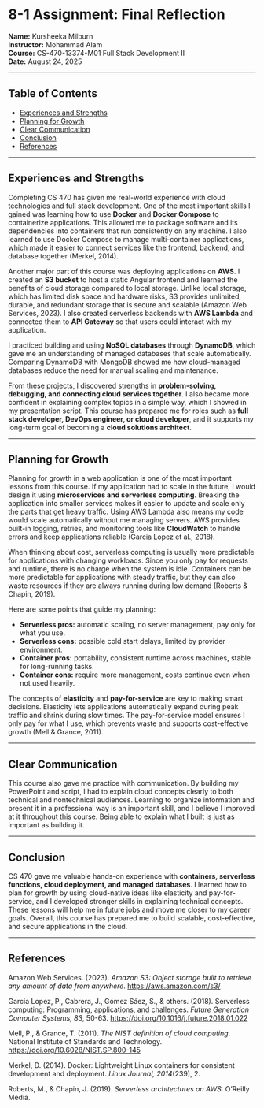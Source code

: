 # 8-1 Assignment: Final Reflection  

**Name:** Kursheeka Milburn  
**Instructor:** Mohammad Alam  
**Course:** CS-470-13374-M01 Full Stack Development II  
**Date:** August 24, 2025  

---

## Table of Contents  
- [Experiences and Strengths](#experiences-and-strengths)  
- [Planning for Growth](#planning-for-growth)  
- [Clear Communication](#clear-communication)  
- [Conclusion](#conclusion)  
- [References](#references)  

---

## Experiences and Strengths  

Completing CS 470 has given me real-world experience with cloud technologies and full stack development. One of the most important skills I gained was learning how to use **Docker** and **Docker Compose** to containerize applications. This allowed me to package software and its dependencies into containers that run consistently on any machine. I also learned to use Docker Compose to manage multi-container applications, which made it easier to connect services like the frontend, backend, and database together (Merkel, 2014).  

Another major part of this course was deploying applications on **AWS**. I created an **S3 bucket** to host a static Angular frontend and learned the benefits of cloud storage compared to local storage. Unlike local storage, which has limited disk space and hardware risks, S3 provides unlimited, durable, and redundant storage that is secure and scalable (Amazon Web Services, 2023). I also created serverless backends with **AWS Lambda** and connected them to **API Gateway** so that users could interact with my application.  

I practiced building and using **NoSQL databases** through **DynamoDB**, which gave me an understanding of managed databases that scale automatically. Comparing DynamoDB with MongoDB showed me how cloud-managed databases reduce the need for manual scaling and maintenance.  

From these projects, I discovered strengths in **problem-solving, debugging, and connecting cloud services together**. I also became more confident in explaining complex topics in a simple way, which I showed in my presentation script. This course has prepared me for roles such as **full stack developer, DevOps engineer, or cloud developer**, and it supports my long-term goal of becoming a **cloud solutions architect**.  

---

## Planning for Growth  

Planning for growth in a web application is one of the most important lessons from this course. If my application had to scale in the future, I would design it using **microservices and serverless computing**. Breaking the application into smaller services makes it easier to update and scale only the parts that get heavy traffic. Using AWS Lambda also means my code would scale automatically without me managing servers. AWS provides built-in logging, retries, and monitoring tools like **CloudWatch** to handle errors and keep applications reliable (Garcia Lopez et al., 2018).  

When thinking about cost, serverless computing is usually more predictable for applications with changing workloads. Since you only pay for requests and runtime, there is no charge when the system is idle. Containers can be more predictable for applications with steady traffic, but they can also waste resources if they are always running during low demand (Roberts & Chapin, 2019).  

Here are some points that guide my planning:  

- **Serverless pros:** automatic scaling, no server management, pay only for what you use.  
- **Serverless cons:** possible cold start delays, limited by provider environment.  
- **Container pros:** portability, consistent runtime across machines, stable for long-running tasks.  
- **Container cons:** require more management, costs continue even when not used heavily.  

The concepts of **elasticity** and **pay-for-service** are key to making smart decisions. Elasticity lets applications automatically expand during peak traffic and shrink during slow times. The pay-for-service model ensures I only pay for what I use, which prevents waste and supports cost-effective growth (Mell & Grance, 2011).  

---

## Clear Communication  

This course also gave me practice with communication. By building my PowerPoint and script, I had to explain cloud concepts clearly to both technical and nontechnical audiences. Learning to organize information and present it in a professional way is an important skill, and I believe I improved at it throughout this course. Being able to explain what I built is just as important as building it.  

---

## Conclusion  

CS 470 gave me valuable hands-on experience with **containers, serverless functions, cloud deployment, and managed databases**. I learned how to plan for growth by using cloud-native ideas like elasticity and pay-for-service, and I developed stronger skills in explaining technical concepts. These lessons will help me in future jobs and move me closer to my career goals. Overall, this course has prepared me to build scalable, cost-effective, and secure applications in the cloud.  

---

## References  

Amazon Web Services. (2023). *Amazon S3: Object storage built to retrieve any amount of data from anywhere*. https://aws.amazon.com/s3/  

Garcia Lopez, P., Cabrera, J., Gómez Sáez, S., & others. (2018). Serverless computing: Programming, applications, and challenges. *Future Generation Computer Systems, 83*, 50-63. https://doi.org/10.1016/j.future.2018.01.022  

Mell, P., & Grance, T. (2011). *The NIST definition of cloud computing*. National Institute of Standards and Technology. https://doi.org/10.6028/NIST.SP.800-145  

Merkel, D. (2014). Docker: Lightweight Linux containers for consistent development and deployment. *Linux Journal, 2014*(239), 2.  

Roberts, M., & Chapin, J. (2019). *Serverless architectures on AWS*. O’Reilly Media.  
